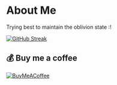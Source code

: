 # About Me
Trying best to maintain the oblivion state :!

[![GitHub Streak](https://nirzak-streak-stats.vercel.app?user=vishdadhich092004&theme=dark&hide_border=true&mode=daily)](https://git.io/streak-stats)


  ## 💰 Buy me a coffee
  [![BuyMeACoffee](https://img.shields.io/badge/Buy%20Me%20a%20Coffee-ffdd00?style=for-the-badge&logo=buy-me-a-coffee&logoColor=black)](https://buymeacoffee.com/vishdadhich) 

